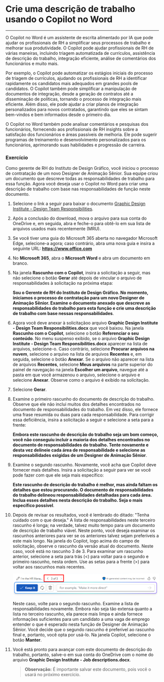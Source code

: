 # Crie uma descrição de trabalho usando o Copilot no Word
---
O Copilot no Word é um assistente de escrita alimentado por IA que pode ajudar os profissionais de RH a simplificar seus processos de trabalho e melhorar sua produtividade. O Copilot pode ajudar profissionais de RH de várias maneiras, incluindo triagem automatizada de currículos, assistência de descrição do trabalho, integração eficiente, análise de comentários dos funcionários e muito mais.

Por exemplo, o Copilot pode automatizar os estágios iniciais do processo de triagem de currículos, ajudando os profissionais de RH a identificar rapidamente os candidatos mais adequados em grandes pools de candidatos. O Copilot também pode simplificar a manipulação de documentos de integração, desde a geração de contratos até a disseminação de políticas, tornando o processo de integração mais eficiente. Além disso, ele pode ajudar a criar planos de integração personalizados para novos contratados, garantindo que eles se sintam bem-vindos e bem informados desde o primeiro dia.

O Copilot no Word também pode analisar comentários e pesquisas dos funcionários, fornecendo aos profissionais de RH insights sobre a satisfação dos funcionários e áreas passíveis de melhoria. Ele pode sugerir programas de treinamento e desenvolvimento personalizados para os funcionários, aprimorando suas habilidades e progressão de carreira.

### Exercício

Como gerente de RH do Instituto de Design Gráfico, você iniciou o processo de contratação de um novo Designer de Animação Sênior. Sua equipe criou um documento que descreve todas as responsabilidades de trabalho para essa função. Agora você deseja usar o Copilot no Word para criar uma descrição de trabalho com base nas responsabilidades de função neste documento.

1.  Selecione o link a seguir para baixar o documento [Graphic Design Institute – Design Team Responsibilities](https://go.microsoft.com/fwlink/?linkid=2268824).
2.  Após a conclusão do download, mova o arquivo para sua conta do OneDrive e, em seguida, abra e feche-o para obtê-lo em sua lista de arquivos usados mais recentemente (MRU).
3.  Se você tiver uma guia do Microsoft 365 aberta no navegador Microsoft Edge, selecione-a agora; caso contrário, abra uma nova guia e insira a seguinte URL: **https://www.office.com**
4.  No **Microsoft 365**, abra o **Microsoft Word** e abra um documento em branco.
5.  Na janela **Rascunho com o Copilot**, insira a solicitação a seguir, mas não selecione o botão **Gerar** até depois de vincular o arquivo de responsabilidades à solicitação na próxima etapa:
    
    **Sou o Gerente de RH do Instituto de Design Gráfico. No momento, iniciamos o processo de contratação para um novo Designer de Animação Sênior. Examine o documento anexado que descreve as responsabilidades do trabalho para esta função e crie uma descrição de trabalho com base nessas responsabilidades**.
6.  Agora você deve anexar à solicitaçãoo arquivo **Graphic Design Institute - Design Team Responsibilities.docx** que você baixou. Na janela **Rascunho com o Copilot**, selecione o botão **Referenciar o seu conteúdo**. No menu suspenso exibido, se o arquivo **Graphic Design Institute - Design Team Responsibilities.docx** aparecer na lista de arquivos, selecione-o. Caso contrário, selecione **Procurar arquivos na nuvem**, selecione o arquivo na lista de arquivos **Recentes** e, em seguida, selecione o botão **Anexar**. Se o arquivo não aparecer na lista de arquivos **Recentes**, selecione **Meus arquivos** na parte superior do painel de navegação na janela **Escolher um arquivo**, navegue até a pasta em que você armazenou o arquivo, selecione o arquivo e selecione **Anexar**. Observe como o arquivo é exibido na solicitação.
7.  Selecione **Gerar**.
8.  Examine o primeiro rascunho do documento de descrição do trabalho. Observe que ele não inclui muitos dos detalhes encontrados no documento de responsabilidades do trabalho. Em vez disso, ele fornece uma frase resumida ou duas para cada responsabilidade. Para corrigir essa deficiência, insira a solicitação a seguir e selecione a seta para a frente:
    
    **Embora este rascunho de descrição do trabalho seja um bom começo, você não conseguiu incluir a maioria dos detalhes encontrados no documento de responsabilidades do trabalho. Tente novamente e desta vez delineie cada área de responsabilidade e selecione as responsabilidades exigidas de um Designer de Animação Sênior**.
9.  Examine o segundo rascunho. Novamente, você acha que Copilot deve fornecer mais detalhes. Insira a solicitação a seguir para ver se você pode fazer com que ele seja mais específico:
    
    **Este rascunho de descrição do trabalho é melhor, mas ainda faltam os detalhes que estou procurando. O documento de responsabilidades do trabalho delineou responsabilidades detalhadas para cada área. Inclua esses detalhes nesta descrição do trabalho. Seja o mais específico possível**.
10. Depois de revisar os resultados, você é lembrado do ditado: "Tenha cuidado com o que deseja." A lista de responsabilidades neste terceiro rascunho é longa; na verdade, talvez muito tempo para um documento de descrição de trabalho viável. Neste ponto, você deseja examinar os rascunhos anteriores para ver se os anteriores talvez sejam preferíveis a este mais longo. Na janela do Copilot, logo acima do campo de solicitação, observe o rascunho da versão atual do documento. Neste caso, você está no rascunho 3 de 3. Para examinar um rascunho anterior, selecione a seta para trás (&lt;) para voltar para o segundo e primeiro rascunho, nesta ordem. Use as setas para a frente (&gt;) para voltar aos rascunhos mais recentes.
    
    ![Captura de tela mostrando o intervalo de rascunhos na janela do Copilot no Word, com o rascunho atual sendo o rascunho 3 de 3.](../media/copilot-word-drafts-db99d003.png)
    
    
    Neste caso, volte para o segundo rascunho. Examine a lista de responsabilidades novamente. Embora não seja tão extensa quanto a lista no terceiro rascunho, ela parece mais limpa e ainda fornece informações suficientes para um candidato a uma vaga de emprego entender o que é esperado nesta função de Designer de Animação Sênior. Você decide que o segundo rascunho é preferível ao rascunho final e, portanto, você opta por usá-lo. Na janela Copilot, selecione o botão **Manter**.
11. Você está pronto para avançar com este documento de descrição do trabalho, portanto, salve-o em sua conta do OneDrive com o nome do arquivo **Graphic Design Institute - Job descriptions.docx**.

    > **Observação:** É importante salvar este documento, pois você o usará no próximo exercício.
